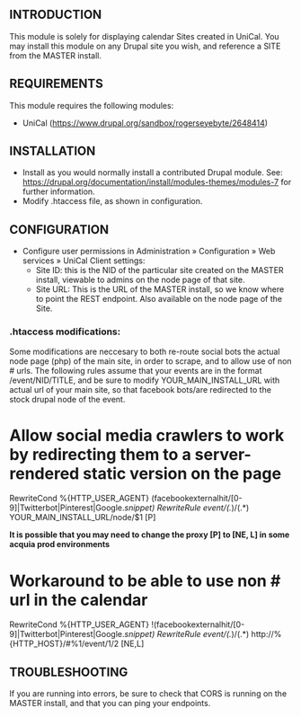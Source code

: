 INTRODUCTION
------------

This module is solely for displaying calendar Sites created in UniCal. You may
install this module on any Drupal site you wish, and reference a SITE from the
MASTER install.

REQUIREMENTS
------------

This module requires the following modules:

* UniCal (https://www.drupal.org/sandbox/rogerseyebyte/2648414)

INSTALLATION
------------

* Install as you would normally install a contributed Drupal module. See:
  https://drupal.org/documentation/install/modules-themes/modules-7
  for further information.
* Modify .htaccess file, as shown in configuration.

CONFIGURATION
-------------

* Configure user permissions in
  Administration » Configuration » Web services » UniCal Client settings:
  - Site ID: this is the NID of the particular site created on the MASTER
    install, viewable to admins on the node page of that site.
  - Site URL: This is the URL of the MASTER install, so we know where to point
    the REST endpoint. Also available on the node page of the Site.

### .htaccess modifications: ###

Some modifications are neccesary to both re-route social bots the actual node
page (php) of the main site, in order to scrape, and to allow use of non # urls.
The following rules assume that your events are in the format /event/NID/TITLE,
and be sure to modify YOUR_MAIN_INSTALL_URL with actual url of your main site, so
that facebook bots/are redirected to the stock drupal node of the event.

  # Allow social media crawlers to work by redirecting them to a server-rendered static version on the page
  RewriteCond %{HTTP_USER_AGENT} (facebookexternalhit/[0-9]|Twitterbot|Pinterest|Google.*snippet)
  RewriteRule event/(.*)/(.*) YOUR_MAIN_INSTALL_URL/node/$1 [P]

  **It is possible that you may need to change the proxy [P] to [NE, L] in some
  acquia prod environments**

  # Workaround to be able to use non # url in the calendar
  RewriteCond %{HTTP_USER_AGENT} !(facebookexternalhit/[0-9]|Twitterbot|Pinterest|Google.*snippet)
  RewriteRule event/(.*)/(.*) http://%{HTTP_HOST}/#%1/event/$1/$2 [NE,L]


TROUBLESHOOTING
---------------

If you are running into errors, be sure to check that CORS is running on the
MASTER install, and that you can ping your endpoints.
